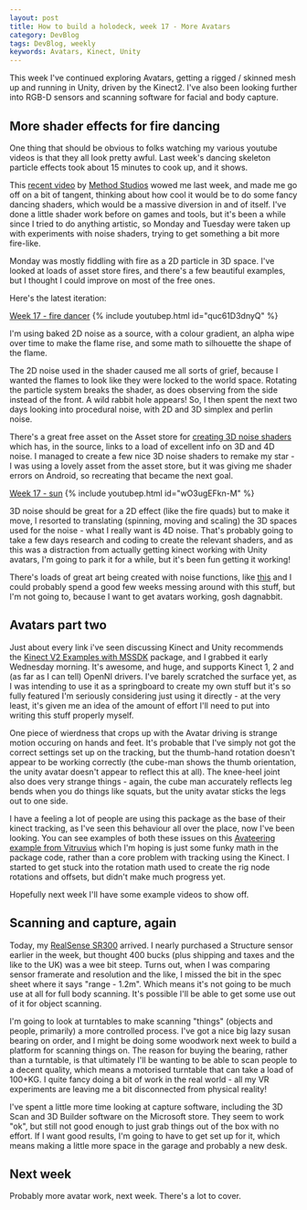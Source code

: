 ```yaml
---
layout: post
title: How to build a holodeck, week 17 - More Avatars
category: DevBlog
tags: DevBlog, weekly
keywords: Avatars, Kinect, Unity
---
```


This week I've continued exploring Avatars, getting a rigged / skinned mesh up and running
in Unity, driven by the Kinect2. I've also been looking further into RGB-D sensors and
scanning software for facial and body capture.

## More shader effects for fire dancing

One thing that should be obvious to folks watching my various youtube videos is that they
all look pretty awful. Last week's dancing skeleton particle effects took about 15 minutes
to cook up, and it shows.

This [recent video](http://player.vimeo.com/video/169599296) by
[Method Studios](http://www.methodstudios.com/) wowed me last week, and
made me go off on a bit of tangent, thinking about how cool it would be to do some fancy
dancing shaders, which would be a massive diversion in and of itself. I've done a little
shader work before on games and tools, but it's been a while since I tried to do anything
artistic, so Monday and Tuesday were taken up with experiments with noise shaders, trying
to get something a bit more fire-like.

Monday was mostly fiddling with fire as a 2D particle in 3D space. I've looked at loads of
asset store fires, and there's a few beautiful examples, but I thought I could improve on most
of the free ones. 


Here's the latest iteration:

[Week 17 - fire dancer](https://youtu.be/quc61D3dnyQ)
{% include youtubep.html id="quc61D3dnyQ" %}

I'm using baked 2D noise as a source, with a colour gradient, an alpha wipe over time to make the flame
rise, and some math to silhouette the shape of the flame.

The 2D noise used in the shader caused me all sorts of grief, because I wanted the flames
to look like they were locked to the world space. Rotating the particle system breaks
the shader, as does observing from the side instead of the front. A wild rabbit hole appears!
So, I then spent the next two days looking into procedural noise, with 2D and 3D simplex
and perlin noise.

There's a great free asset on the Asset store for
[creating 3D noise shaders](https://www.assetstore.unity3d.com/en/#!/content/3957) which has, in the
source, links to a load of excellent info on 3D and 4D noise. I managed to create a few nice
3D noise shaders to remake my star - I was using a lovely asset from the asset store, but it was
giving me shader errors on Android, so recreating that became the next goal.

[Week 17 - sun](https://youtu.be/wO3ugEFkn-M)
{% include youtubep.html id="wO3ugEFkn-M" %}

3D noise should be great for a 2D effect (like the fire quads) but to make it move, I resorted
to translating (spinning, moving and scaling) the 3D spaces used for the noise - what I really
want is 4D noise. That's probably going to take a few days research and coding to create the
relevant shaders, and as this was a distraction from actually getting kinect working with Unity
avatars, I'm going to park it for a while, but it's been fun getting it working!

There's loads of great art being created with noise functions, like
[this](https://www.reddit.com/r/proceduralgeneration/comments/2rves3/fun_with_4d_noise/)
and I could probably spend a good few weeks messing around with this stuff, but I'm not going to,
because I want to get avatars working, gosh dagnabbit.

## Avatars part two

Just about every link i've seen discussing Kinect and Unity recommends the
[Kinect V2 Examples with MSSDK](https://www.assetstore.unity3d.com/en/#!/content/18708) package,
and I grabbed it early Wednesday morning. It's awesome, and huge, and supports Kinect 1, 2 and
(as far as I can tell) OpenNI drivers. I've barely scratched the surface yet, as I was intending
to use it as a springboard to create my own stuff but it's so fully featured I'm seriously considering
just using it directly - at the very least, it's given me an idea of the amount of effort I'll
need to put into writing this stuff properly myself.

One piece of wierdness that crops up with the Avatar driving is strange motion occuring on
hands and feet. It's probable that I've simply not got the correct settings set up on the tracking,
but the thumb-hand rotation doesn't appear to be working correctly (the cube-man shows the
thumb orientation, the unity avatar doesn't appear to reflect this at all). The knee-heel joint
also does very strange things - again, the cube man accurately reflects leg bends when you do things
like squats, but the unity avatar sticks the legs out to one side.

I have a feeling a lot of people are using this package as the base of their kinect tracking, as I've 
seen this behaviour all over the place, now I've been looking. You can see examples of both
these issues on this [Avateering example from Vitruvius](https://www.youtube.com/watch?v=_UMDyHIYPLE)
which I'm hoping is just some funky math in the package code, rather than a core problem with
tracking using the Kinect. I started to get stuck into the rotation math used to create the rig
node rotations and offsets, but didn't make much progress yet.

Hopefully next week I'll have some example videos to show off.

## Scanning and capture, again

Today, my [RealSense SR300](http://click.intel.com/intelrrealsensetm-developer-kit-featuring-sr300.html) arrived.
I nearly purchased a Structure sensor earlier in the week, but thought 400 bucks (plus shipping and
taxes and the like to the UK) was a wee bit steep. Turns out, when I was comparing sensor framerate
and resolution and the like, I missed the bit in the spec sheet where it says "range - 1.2m". Which means
it's not going to be much use at all for full body scanning. It's possible I'll be able to get some
use out of it for object scanning.

I'm going to look at turntables to make scanning "things" (objects and people, primarily) a more controlled
process. I've got a nice big lazy susan bearing on order, and I might be doing some woodwork next
week to build a platform for scanning things on. The reason for buying the bearing, rather than a turntable,
is that ultimately I'll be wanting to be able to scan people to a decent quality, which means a motorised
turntable that can take a load of 100+KG. I quite fancy doing a bit of work in the real world - all my
VR experiments are leaving me a bit disconnected from physical reality!

I've spent a little more time looking at capture software, including the 3D Scan and 3D Builder software
on the Microsoft store. They seem to work "ok", but still not good enough to just grab things out of the
box with no effort. If I want good results, I'm going to have to get set up for it, which means making
a little more space in the garage and probably a new desk.

## Next week

Probably more avatar work, next week. There's a lot to cover.




